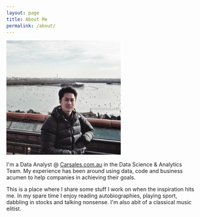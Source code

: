 ```yaml
---
layout: page
title: About Me 
permalink: /about/
---
```

<style>
</style>
<head>
  <link rel="stylesheet" href="/assets/css/styles.css">
</head>
<img src="/assets/AboutMePic.jpeg" alt="Avatar" style="width:300px"  class="center">

I'm a Data Analyst @ [Carsales.com.au](https://www.carsales.com.au) in the Data Science & Analytics Team. My experience has been around using data, code and business acumen to help companies in achieving their goals.

This is a place where I share some stuff I work on when the inspiration hits me.
In my spare time I enjoy reading autobiographies, playing sport, dabbling in stocks and talking nonsense. I'm also abit of a classical music elitist.
